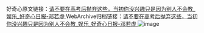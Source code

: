 好奇心原文链接：[请不要在高考后抛弃这些，当初你没兴趣只是因为别人不会教_娱乐_好奇心日报-邓若虚 ](https://www.qdaily.com/articles/10614.html)
WebArchive归档链接：[请不要在高考后抛弃这些，当初你没兴趣只是因为别人不会教_娱乐_好奇心日报-邓若虚 ](http://web.archive.org/web/20190623161101/https://www.qdaily.com/articles/10614.html)
![image](http://ww3.sinaimg.cn/large/007d5XDply1g3wfws8zbvj30u06mgu0x)